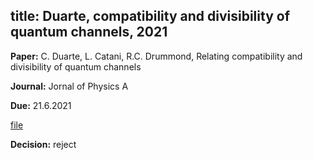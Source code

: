 title: Duarte, compatibility and divisibility of quantum channels, 2021
---

**Paper:** C. Duarte, L. Catani, R.C. Drummond, Relating compatibility and divisibility of quantum channels
 
**Journal:** Jornal of Physics A

**Due:** 21.6.2021

[file](REF_duarte2021/file.pdf)


**Decision:** reject 


